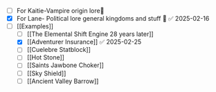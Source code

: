 

- [ ] For Kaitie-Vampire origin lore🔽 
- [x] For Lane- Political lore general kingdoms and stuff 🔼 ✅ 2025-02-16
- [ ] [[Examples]]
	- [ ] [[The Elemental Shift Engine 28 years later]]
	- [x] [[Adventurer Insurance]] ✅ 2025-02-25
	- [ ] [[Cuelebre Statblock]]
	- [ ] [[Hot Stone]]
	- [ ] [[Saints Jawbone Choker]]
	- [ ] [[Sky Shield]]
	- [ ] [[Ancient Valley Barrow]]